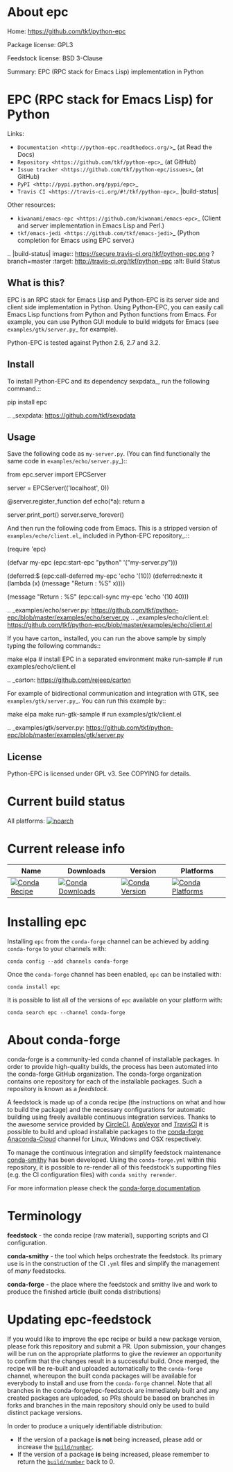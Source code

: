 About epc
=========

Home: https://github.com/tkf/python-epc

Package license: GPL3

Feedstock license: BSD 3-Clause

Summary: EPC (RPC stack for Emacs Lisp) implementation in Python

EPC (RPC stack for Emacs Lisp) for Python
=========================================

Links:

* `Documentation <http://python-epc.readthedocs.org/>`_ (at Read the Docs)
* `Repository <https://github.com/tkf/python-epc>`_ (at GitHub)
* `Issue tracker <https://github.com/tkf/python-epc/issues>`_ (at GitHub)
* `PyPI <http://pypi.python.org/pypi/epc>`_
* `Travis CI <https://travis-ci.org/#!/tkf/python-epc>`_ |build-status|

Other resources:

* `kiwanami/emacs-epc <https://github.com/kiwanami/emacs-epc>`_
  (Client and server implementation in Emacs Lisp and Perl.)
* `tkf/emacs-jedi <https://github.com/tkf/emacs-jedi>`_
  (Python completion for Emacs using EPC server.)

.. |build-status|
   image:: https://secure.travis-ci.org/tkf/python-epc.png
           ?branch=master
   :target: http://travis-ci.org/tkf/python-epc
   :alt: Build Status


What is this?
-------------

EPC is an RPC stack for Emacs Lisp and Python-EPC is its server side
and client side implementation in Python.  Using Python-EPC, you can
easily call Emacs Lisp functions from Python and Python functions from
Emacs.  For example, you can use Python GUI module to build widgets
for Emacs (see `examples/gtk/server.py`_ for example).

Python-EPC is tested against Python 2.6, 2.7 and 3.2.

Install
-------

To install Python-EPC and its dependency sexpdata_, run the following
command.::

   pip install epc

.. _sexpdata: https://github.com/tkf/sexpdata


Usage
-----

Save the following code as ``my-server.py``.
(You can find functionally the same code in `examples/echo/server.py`_)::

   from epc.server import EPCServer

   server = EPCServer(('localhost', 0))

   @server.register_function
   def echo(*a):
       return a

   server.print_port()
   server.serve_forever()


And then run the following code from Emacs.
This is a stripped version of `examples/echo/client.el`_ included in
Python-EPC repository_.::

   (require 'epc)

   (defvar my-epc (epc:start-epc "python" '("my-server.py")))

   (deferred:$
     (epc:call-deferred my-epc 'echo '(10))
     (deferred:nextc it
       (lambda (x) (message "Return : %S" x))))

   (message "Return : %S" (epc:call-sync my-epc 'echo '(10 40)))


.. _examples/echo/server.py:
   https://github.com/tkf/python-epc/blob/master/examples/echo/server.py
.. _examples/echo/client.el:
   https://github.com/tkf/python-epc/blob/master/examples/echo/client.el

If you have carton_ installed, you can run the above sample by
simply typing the following commands::

   make elpa        # install EPC in a separated environment
   make run-sample  # run examples/echo/client.el

.. _carton: https://github.com/rejeep/carton


For example of bidirectional communication and integration with GTK,
see `examples/gtk/server.py`_.  You can run this example by::

   make elpa
   make run-gtk-sample  # run examples/gtk/client.el

.. _examples/gtk/server.py:
   https://github.com/tkf/python-epc/blob/master/examples/gtk/server.py


License
-------

Python-EPC is licensed under GPL v3.
See COPYING for details.


Current build status
====================

All platforms:
[![noarch](https://img.shields.io/circleci/project/github/conda-forge/epc-feedstock/master.svg?label=noarch)](https://circleci.com/gh/conda-forge/epc-feedstock)

Current release info
====================

| Name | Downloads | Version | Platforms |
| --- | --- | --- | --- |
| [![Conda Recipe](https://img.shields.io/badge/recipe-epc-green.svg)](https://anaconda.org/conda-forge/epc) | [![Conda Downloads](https://img.shields.io/conda/dn/conda-forge/epc.svg)](https://anaconda.org/conda-forge/epc) | [![Conda Version](https://img.shields.io/conda/vn/conda-forge/epc.svg)](https://anaconda.org/conda-forge/epc) | [![Conda Platforms](https://img.shields.io/conda/pn/conda-forge/epc.svg)](https://anaconda.org/conda-forge/epc) |

Installing epc
==============

Installing `epc` from the `conda-forge` channel can be achieved by adding `conda-forge` to your channels with:

```
conda config --add channels conda-forge
```

Once the `conda-forge` channel has been enabled, `epc` can be installed with:

```
conda install epc
```

It is possible to list all of the versions of `epc` available on your platform with:

```
conda search epc --channel conda-forge
```


About conda-forge
=================

conda-forge is a community-led conda channel of installable packages.
In order to provide high-quality builds, the process has been automated into the
conda-forge GitHub organization. The conda-forge organization contains one repository
for each of the installable packages. Such a repository is known as a *feedstock*.

A feedstock is made up of a conda recipe (the instructions on what and how to build
the package) and the necessary configurations for automatic building using freely
available continuous integration services. Thanks to the awesome service provided by
[CircleCI](https://circleci.com/), [AppVeyor](https://www.appveyor.com/)
and [TravisCI](https://travis-ci.org/) it is possible to build and upload installable
packages to the [conda-forge](https://anaconda.org/conda-forge)
[Anaconda-Cloud](https://anaconda.org/) channel for Linux, Windows and OSX respectively.

To manage the continuous integration and simplify feedstock maintenance
[conda-smithy](https://github.com/conda-forge/conda-smithy) has been developed.
Using the ``conda-forge.yml`` within this repository, it is possible to re-render all of
this feedstock's supporting files (e.g. the CI configuration files) with ``conda smithy rerender``.

For more information please check the [conda-forge documentation](https://conda-forge.org/docs/).

Terminology
===========

**feedstock** - the conda recipe (raw material), supporting scripts and CI configuration.

**conda-smithy** - the tool which helps orchestrate the feedstock.
                   Its primary use is in the construction of the CI ``.yml`` files
                   and simplify the management of *many* feedstocks.

**conda-forge** - the place where the feedstock and smithy live and work to
                  produce the finished article (built conda distributions)


Updating epc-feedstock
======================

If you would like to improve the epc recipe or build a new
package version, please fork this repository and submit a PR. Upon submission,
your changes will be run on the appropriate platforms to give the reviewer an
opportunity to confirm that the changes result in a successful build. Once
merged, the recipe will be re-built and uploaded automatically to the
`conda-forge` channel, whereupon the built conda packages will be available for
everybody to install and use from the `conda-forge` channel.
Note that all branches in the conda-forge/epc-feedstock are
immediately built and any created packages are uploaded, so PRs should be based
on branches in forks and branches in the main repository should only be used to
build distinct package versions.

In order to produce a uniquely identifiable distribution:
 * If the version of a package **is not** being increased, please add or increase
   the [``build/number``](https://conda.io/docs/user-guide/tasks/build-packages/define-metadata.html#build-number-and-string).
 * If the version of a package **is** being increased, please remember to return
   the [``build/number``](https://conda.io/docs/user-guide/tasks/build-packages/define-metadata.html#build-number-and-string)
   back to 0.
